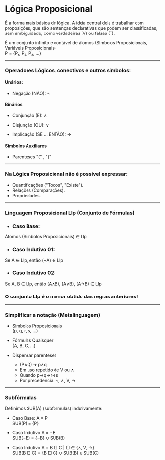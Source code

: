 # Lógica Proposicional 

É a forma mais básica de lógica. A ideia central dela é trabalhar com proposições, que são sentenças declarativas que podem ser classificadas, sem ambiguidade, como verdadeiras (V) ou falsas (F).
<br>

É um conjunto infinito e contável de átomos (SImbolos Proposicionais, Variáveis Proposicionais)<br>
P = {P₁, P₂, P₃, ...}

***

### Operadores Lógicos, conectivos e outros simbolos: 

#### Unários:
- Negação (NÃO): ¬
    
#### Binários
- Conjunção (E): ∧

- Disjunção (OU): ∨

- Implicação (SE ... ENTÃO): →


#### Simbolos Auxiliares
- Parenteses "(" , ")"



***
### Na Lógica Proposicional não é possível expressar:

- Quantificações ("Todos", "Existe").
- Relações (Comparações).
- Propriedades.



*** 

### Linguagem Proposicional Llp (Conjunto de Fórmulas)

- ### Caso Base:
Átomos (Simbolos Proposicionais) ∈ Llp

- ### Caso Indutivo 01:
Se A ∈ Llp, então (¬A) ∈ Llp

- ### Caso Indutivo 02:
Se A, B ∈ Llp, então (A∧B), (A∨B), (A→B) ∈ Llp


### O conjunto Llp é o menor obtido das regras anteriores!



***

### Simplificar a notação (Metalinguagem)

- Simbolos Proposicionais <br>
(p, q, r, s, ...)

- Fórmulas Quaisquer <br>
(A, B, C, ...)

- Dispensar parenteses <br>
    - (P∧Q) ➔ p∧q 
    - Em uso repetido de V ou ∧
    - Quando p→q→r→s 
    - Por precedencia: ¬, ∧, V, →



***

### Subfórmulas
Definimos SUB(A) (subfórmulas) indutivamente:

- Caso Base: A = P <br>
SUB(P) = {P} 

- Caso Indutivo A = ¬B <br>
SUB(¬B) = {¬B} ∪ SUB(B)

- Caso Indutivo A = B □ C | □ ∈ {∧, V, →} <br>
SUB(B □ C) = {B □ C} ∪ SUB(B) ∪ SUB(C)